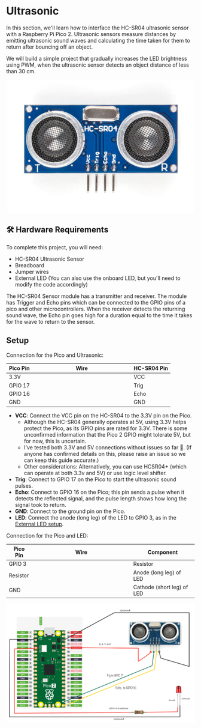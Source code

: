 # Ultrasonic

In this section, we'll learn how to interface the HC-SR04 ultrasonic sensor with a Raspberry Pi Pico 2. Ultrasonic sensors measure distances by emitting ultrasonic sound waves and calculating the time taken for them to return after bouncing off an object.
 
 We will build a simple project that gradually increases the LED brightness using PWM, when the ultrasonic sensor detects an object distance of less than 30 cm.

<img style="display: block; margin: auto;width:500px" alt="pico2" src="../images/hc-sr04-ultrasonic.jpg"/>

## 🛠 Hardware Requirements
To complete this project, you will need:

- HC-SR04 Ultrasonic Sensor
- Breadboard
- Jumper wires
- External LED (You can also use the onboard LED, but you'll need to modify the code accordingly)

The HC-SR04 Sensor module has a transmitter and receiver. The module has Trigger and Echo pins which can be connected to the GPIO pins of a pico and other microcontrollers. When the receiver detects the returning sound wave, the Echo pin goes high for a duration equal to the time it takes for the wave to return to the sensor.

## Setup

Connection for the Pico and Ultrasonic:
<table>
  <thead>
    <tr>
      <th>Pico Pin</th>
      <th style="height: 4px; width: 250px; margin: 0 auto;">Wire</th>
      <th>HC-SR04 Pin</th>
    </tr>
  </thead>
  <tbody>
    <tr>
      <td>3.3V</td>
      <td style="text-align: center; vertical-align: middle; padding: 0;">
        <div class="wire red" style="height: 4px; width: 200px; margin: 0 auto;">
          <div class="male-left"></div>
          <div class="male-right"></div>
        </div>
      </td>
      <td>VCC</td>
    </tr>
    <tr>
      <td>GPIO 17</td>
      <td style="text-align: center; vertical-align: middle; padding: 0;">
        <div class="wire green" style="height: 4px; width: 200px; margin: 0 auto;">
          <div class="male-left"></div>
          <div class="male-right"></div>
        </div>
      </td>
      <td>Trig</td>
    </tr>
    <tr>
      <td>GPIO 16</td>
      <td style="text-align: center; vertical-align: middle; padding: 0;">
        <div class="wire yellow" style="height: 4px; width: 200px; margin: 0 auto;">
          <div class="male-left"></div>
          <div class="male-right"></div>
        </div>
      </td>
      <td>Echo</td>
    </tr>
    <tr>
      <td>GND</td>
      <td style="text-align: center; vertical-align: middle; padding: 0;">
        <div class="wire black" style="height: 4px; width: 200px; margin: 0 auto;">
          <div class="male-left"></div>
          <div class="male-right"></div>
        </div>
      </td>
      <td>GND</td>
    </tr>
  </tbody>
</table>

- **VCC**: Connect the VCC pin on the HC-SR04 to the 3.3V pin on the Pico. 
    - Although the HC-SR04 generally operates at 5V, using 3.3V helps protect the Pico, as its GPIO pins are rated for 3.3V. There is some unconfirmed information that the Pico 2 GPIO might tolerate 5V, but for now, this is uncertain. 
    - I’ve tested both 3.3V and 5V connections without issues so far 🤞. (If anyone has confirmed details on this, please raise an issue so we can keep this guide accurate.)
    - Other considerations: Alternatively, you can use HCSR04+ (which can operate at both 3.3v and 5V) or use logic level shifter.
- **Trig**: Connect to GPIO 17 on the Pico to start the ultrasonic sound pulses.
- **Echo**: Connect to GPIO 16 on the Pico; this pin sends a pulse when it detects the reflected signal, and the pulse length shows how long the signal took to return.
- **GND**: Connect to the ground pin on the Pico.
- **LED**: Connect the anode (long leg) of the LED to GPIO 3, as in the [External LED setup](../blinky/external-led.md).



Connection for the Pico and LED:

<table>
  <thead>
    <tr>
      <th>Pico Pin</th>
      <th style="width: 250px; margin: 0 auto;">Wire</th>
      <th>Component</th>
    </tr>
  </thead>
  <tbody>
    <tr>
      <td>GPIO 3</td>
      <td style="text-align: center; vertical-align: middle; padding: 0;">
        <div class="wire orange" style="width: 200px; margin: 0 auto;">
          <div class="female-left"></div>
          <div class="female-right"></div>
        </div>
      </td>
      <td>Resistor</td>
    </tr>
    <tr>
      <td>Resistor</td>
      <td style="text-align: center; vertical-align: middle; padding: 0;">
        <div class="wire orange" style="width: 200px; margin: 0 auto;">
          <div class="female-left"></div>
          <div class="female-right"></div>
        </div>
      </td>
      <td>Anode (long leg) of LED</td>
    </tr>
    <tr>
      <td>GND</td>
      <td style="text-align: center; vertical-align: middle; padding: 0;">
        <div class="wire black" style="width: 200px; margin: 0 auto;">
          <div class="female-left"></div>
          <div class="female-right"></div>
        </div>
      </td>
      <td>Cathode (short leg) of LED</td>
    </tr>
  </tbody>
</table>


<a href="./assets/pico-ultrasonic-led.jpg"><img style="display: block; margin: auto;" alt="pico2" src="./assets/pico-ultrasonic-led.jpg"/></a>
